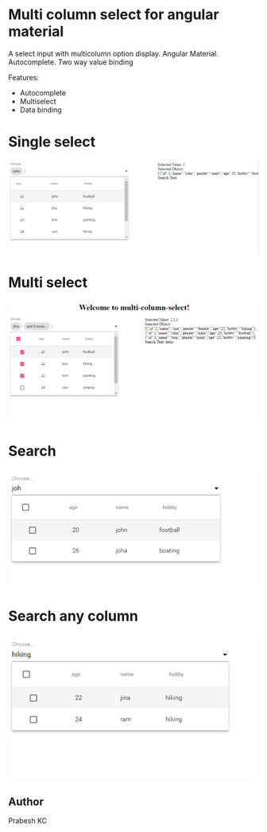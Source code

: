# Multi column select for angular material
A select input with multicolumn option display. Angular Material. Autocomplete. Two way value binding

Features:
- Autocomplete
- Multiselect
- Data binding

# Single select
![](screenshots/select.PNG) 

# Multi select
![multi select](screenshots/multiselect.PNG)

# Search 
![](screenshots/search.PNG) 

# Search any column
![](screenshots/search2.PNG)

Author
------
Prabesh KC
